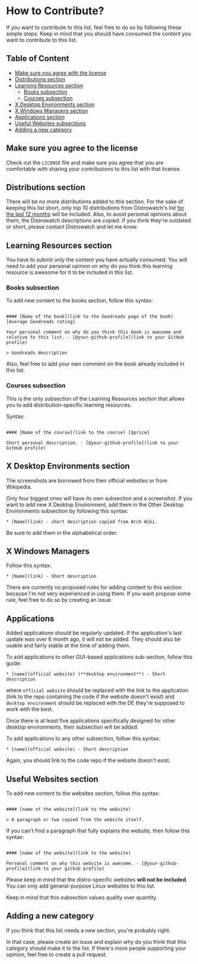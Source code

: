 # How to Contribute?

If you want to contribute to this list, feel free to do so by following these simple steps. Keep in mind that you should have consumed the content you want to contribute to this list.

## Table of Content

* [Make sure you agree with the license](#make-sure-you-agree-with-the-license)
* [Distributions section](#distributions-section)
* [Learning Resources section](#learning-resources-section)
  * [Books subsection](#books-subsection)
  * [Courses subsection](#courses-subsection)
* [X Desktop Environments section](#x-desktop-environemnts-section)
* [X Windows Managers section](#x-windows-managers-section)
* [Applications section](#applications-section)
* [Useful Websites subsections](#useful-websites-section)
* [Adding a new category](#adding-a-new-category)

## Make sure you agree to the license

Check out the `LICENSE` file and make sure you agree that you are comfortable with sharing your contributions to this list with that license.

## Distributions section

There will be no more distributions added to this section. For the sake of keeping this list short, only top 10 distributions from Distrowatch's list [for the last 12 months](http://distrowatch.com/dwres.php?resource=popularity) will be included. Also, to avoid personal opinions about them, the Distrowatch descriptions are copied. If you think they're outdated or short, please contact Distrowatch and let me know.

## Learning Resources section

You have to submit _only_ the content you have actually consumed. You will need to add your personal opinion on why do you think this learning resource is awesome for it to be included in this list.

### Books subsection

To add new content to the books section, follow this syntax:

```gfm

#### [Name of the book](link to the Goodreads page of the book) [Average Goodreads rating]

Your personal comment on why do you think this book is awesome and relative to this list. - [@your-github-profile](link to your GitHub profile)

> Goodreads description
```

Also, feel free to add your own comment on the book already included in this list.

### Courses subsection

This is the only subsection of the Learning Resources section that allows you to add distribution-specific learning resources.

Syntax:

```gfm

#### [Name of the course](link to the course) [$price]

Short personal description. - [@your-github-profile](link to your GitHub profile)

```

## X Desktop Environments section

The screenshots are borrowed from their official websites or from Wikipedia.

Only four biggest ones will have its own subsection and a screenshot. If you want to add new X Desktop Environment, add them in the Other Desktop Environments subsection by following this syntax:

```gfm
* [Name](link) - short description copied from Arch Wiki.
```

Be sure to add them in the alphabetical order.

## X Windows Managers

Follow this syntax:

```gfm
* [Name](link) - Short description
```

There are currently no proposed rules for adding content to this section because I'm not very experienced in using them. If you want propose some rule, feel free to do so by creating an issue.

## Applications

Added applications should be regularly updated. If the application's last update was over 6 month ago, it will not be added. They should also be usable and fairly stable at the time of adding them.

To add applications to other GUI-based applications sub-section, follow this guide:

```gfm
* [name](official website) (**desktop environment**) - Short description
```

where `official website` should be replaced with the link to the application (link to the repo containing the code if the website doesn't exist) and `desktop environment` should be replaced with the DE they're supposed to work with the best.

Once there is at least five applications specifically designed for other desktop environments, their subsection will be added.

To add applications to any other subsection, follow this syntax:

```gfm
* [name](official website) - Short description
```

Again, you should link to the code repo if the website doesn't exist.

## Useful Websites section

To add new content to the websites section, follow this syntax:

```gfm

#### [name of the website](link to the website)

> A paragraph or two copied from the website itself.

```

If you can't find a paragraph that fully explains the website, then follow this syntax:

```gfm

#### [name of the website](link to the website)

Personal comment on why this website is awesome. - [@your-github-profile](link to your github profile)

```

Please keep in mind that the distro-specific websites **will not be included**. You can only add general-purpose Linux websites to this list.

Keep in mind that this subsection values quality over quantity.

## Adding a new category

If you think that this list needs a new section, you're probably right.

In that case, please create an issue and explain why do you think that this category should make it to the list. If there's more people supporting your opinion, feel free to create a pull request.
